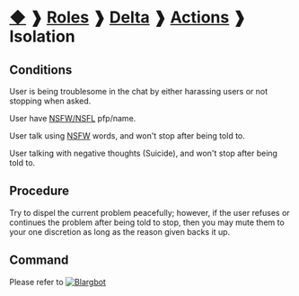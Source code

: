 # [◆](/) ❱ [Roles](/Roles) ❱ [Delta](/Roles/Delta) ❱ [Actions](/Roles/Delta/Actions) ❱ Isolation

## Conditions

User is being troublesome in the chat by either harassing users or not stopping when asked.

User have [NSFW/NSFL](/Infractions/InappropriateMedia.md) pfp/name.

User talk using [NSFW](/Infractions/InappropriateMedia.md) words, and won't stop after being told to.

User talking with negative thoughts (Suicide), and won't stop after being told to.

## Procedure

Try to dispel the current problem peacefully; however, if the user refuses or continues the problem after being told to stop, then you may mute them to your one discretion as long as the reason given backs it up.

## Command

Please refer to [![Blargbot](https://img.shields.io/badge/Blargbot-informational)](/Bots/Blargbot.md)

<!-- TAGS --> <!-- Mute Muting -->